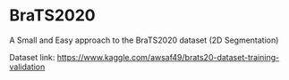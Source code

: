 # BraTS2020
A Small and Easy approach to the BraTS2020 dataset (2D Segmentation)

Dataset link:
https://www.kaggle.com/awsaf49/brats20-dataset-training-validation
